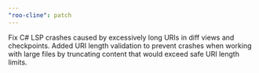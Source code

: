 ```yaml
---
"roo-cline": patch
---
```


Fix C# LSP crashes caused by excessively long URIs in diff views and checkpoints. Added URI length validation to prevent crashes when working with large files by truncating content that would exceed safe URI length limits.
